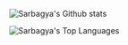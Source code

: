 ![Sarbagya's Github stats](https://github-readme-stats.vercel.app/api?username=sarbagyastha&show_icons=true&count_private=true&theme=radical)

![Sarbagya's Top Languages](https://github-readme-stats.vercel.app/api/top-langs/?username=sarbagyastha&layout=compact&theme=radical)
